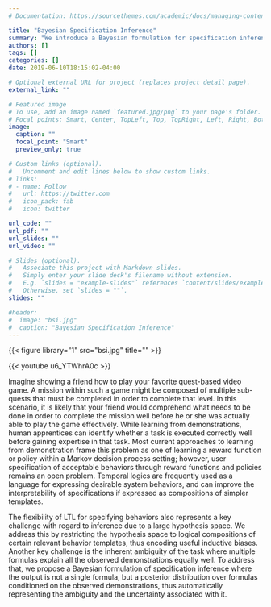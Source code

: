 ```yaml
---
# Documentation: https://sourcethemes.com/academic/docs/managing-content/

title: "Bayesian Specification Inference"
summary: "We introduce a Bayesian formulation for specification inference that enables us to learn logical task specifications with very few examples."
authors: []
tags: []
categories: []
date: 2019-06-10T18:15:02-04:00

# Optional external URL for project (replaces project detail page).
external_link: ""

# Featured image
# To use, add an image named `featured.jpg/png` to your page's folder.
# Focal points: Smart, Center, TopLeft, Top, TopRight, Left, Right, BottomLeft, Bottom, BottomRight.
image:
  caption: ""
  focal_point: "Smart"
  preview_only: true

# Custom links (optional).
#   Uncomment and edit lines below to show custom links.
# links:
# - name: Follow
#   url: https://twitter.com
#   icon_pack: fab
#   icon: twitter

url_code: ""
url_pdf: ""
url_slides: ""
url_video: ""

# Slides (optional).
#   Associate this project with Markdown slides.
#   Simply enter your slide deck's filename without extension.
#   E.g. `slides = "example-slides"` references `content/slides/example-slides.md`.
#   Otherwise, set `slides = ""`.
slides: ""

#header:
#  image: "bsi.jpg"
#  caption: "Bayesian Specification Inference"
---
```

{{< figure library="1" src="bsi.jpg" title="" >}}

{{< youtube u6_YTWhrA0c >}}

Imagine showing a friend how to play your favorite quest-based video game. A mission within such a game might be composed of multiple sub-quests that must be completed in order to complete that level. In this scenario, it is likely that your friend would comprehend what needs to be done in order to complete the mission well before he or she was actually able to play the game effectively. While learning from demonstrations, human apprentices can identify whether a task is executed correctly well before gaining expertise in that task. Most current approaches to learning from demonstration frame this problem as one of learning a reward function or policy within a Markov decision process setting; however, user specification of acceptable behaviors through reward functions and policies remains an open problem. Temporal logics are frequently used as a language for expressing desirable system behaviors, and can improve the interpretability of specifications if expressed as compositions of simpler templates.

The flexibility of LTL for specifying behaviors also represents a key challenge with regard to inference due to a large hypothesis space. We address this by restricting the hypothesis space to logical compositions of certain relevant behavior templates, thus encoding useful inductive biases. Another key challenge is the inherent ambiguity of the task where multiple formulas explain all the observed demonstrations equally well. To address that, we propose a Bayesian formulation of specification inference where the output is not a single formula, but a posterior distribution over formulas conditioned on the observed demonstrations, thus automatically representing the ambiguity and the uncertainty associated with it.



<!-- We were able to successfully demonstrate the utility of specification inference on multiple domains. The first was a synthetic domain consisting of an agent moving in a 2D plain with points of interests and threats. The specifications included a set of points of interests to visit, the set of threats to avoid and a set of admissible orderings over the points of interest -->

<!-- The current repertoire of tasks that robots can plan for and can learn from demonstrations is quite limited.  -->

<!-- Traditionally Learning from Demonstrations (LfD) has been viewed in the context of inverse reinforcement learning (IRL). However this formulation of LfD restricts the types of task that robots can learn to the ones that are Markovian -->
